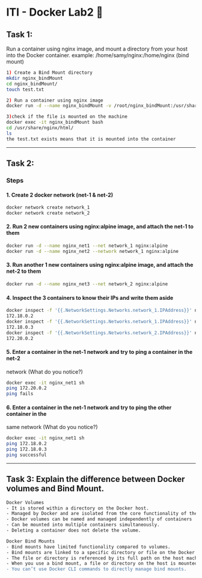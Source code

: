 # ITI - Docker Lab2 🐋

## Task 1:
Run a container using nginx image, and mount a directory from your host into the 
Docker container. example: /home/samy/nginx:/home/nginx (bind mount)
```bash
1) Create a Bind Mount directory 
mkdir nginx_bindMount
cd nginx_bindMount/
touch test.txt

2) Run a container using nginx image
docker run -d --name nginx_bindMount -v /root/nginx_bindMount:/usr/share/nginx/html nginx-ahmed

3)check if the file is mounted on the machine
docker exec -it nginx_bindMount bash
cd /usr/share/nginx/html/
ls
the test.txt exists means that it is mounted into the container
```
---

## Task 2:
### Steps
#### 1. Create 2 docker network (net-1 & net-2)
```bash
docker network create network_1
docker network create network_2
```
#### 2. Run 2 new containers using nginx:alpine image, and attach the net-1 to them
```bash
docker run -d --name nginx_net1 --net network_1 nginx:alpine
docker run -d --name nginx_net2 --network network_1 nginx:alpine
```
#### 3.  Run another 1 new containers using nginx:alpine image, and attach the net-2 to them
```bash
docker run -d --name nginx_net3 --net network_2 nginx:alpine
```
#### 4. Inspect the 3 containers to know their IPs and write them aside
```bash
docker inspect -f '{{.NetworkSettings.Networks.network_1.IPAddress}}' nginx_net1
172.18.0.2
docker inspect -f '{{.NetworkSettings.Networks.network_1.IPAddress}}' nginx_net2
172.18.0.3
docker inspect -f '{{.NetworkSettings.Networks.network_2.IPAddress}}' nginx_net3
172.20.0.2
```
#### 5. Enter a container in the net-1 network and try to ping a container in the net-2 
network (What do you notice?)
```bash
docker exec -it nginx_net1 sh 
ping 172.20.0.2
ping fails
```
#### 6. Enter a container in the net-1 network and try to ping the other container in the 
same network (What do you notice?)
```bash
docker exec -it nginx_net1 sh 
ping 172.18.0.2
ping 172.18.0.3
ping successful
```
---
## Task 3: Explain the difference between Docker volumes and Bind Mount.
```bash
Docker Volumes
- It is stored within a directory on the Docker host.
- Managed by Docker and are isolated from the core functionality of the host machine.
- Docker volumes can be named and managed independently of containers
- Can be mounted into multiple containers simultaneously.
- Deleting a container does not delete the volume.

Docker Bind Mounts
- Bind mounts have limited functionality compared to volumes.
- Bind mounts are linked to a specific directory or file on the Docker host filesystem.
- The file or directory is referenced by its full path on the host machine.
- When you use a bind mount, a file or directory on the host is mounted into the container, and allowing the container to access the host's filesystem.
- You can’t use Docker CLI commands to directly manage bind mounts.
```


